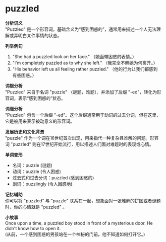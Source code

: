 # puzzled

**分析词义**  
"Puzzled" 是一个形容词，基础含义为“感到困惑的”，通常用来描述一个人无法理解或弄明白某件事情的状态。

  

**列举例句**

  

1.  "She had a puzzled look on her face." （她面带困惑的表情。）
2.  "I'm completely puzzled as to why she left." （我完全不解她为何离开。）
3.  "His behavior left us all feeling rather puzzled." （他的行为让我们都感到有些困惑。）

  

**词根分析**  
"Puzzled" 来自于名词 "puzzle" （谜题，难题），并添加了后缀 "-ed"，转化为形容词，表示“感到困惑的”状态。

  

**词缀分析**  
"Puzzled" 包含一个后缀 "-ed"。这个后缀通常用于动词的过去分词，但在这里，它是被用来表示被动意义的形容词。

  

**发展历史和文化背景**  
"puzzle" 作为一个词在16世纪首次出现，用来指代一种复杂且难解的问题。形容词 "puzzled" 则在17世纪开始流行，用以描述人们面对难题时的表现或心情。

  

**单词变形**

  

*   名词：puzzle (谜题)
*   动词：puzzle (令人困惑)
*   过去式和过去分词：puzzled (感到困惑的)
*   副词：puzzlingly (令人困惑地)

  

**记忆辅助**  
你可以将 "puzzled" 与 "puzzle" 联系在一起，想象面对一张难解的拼图或者谜题时，你的心情就是 "puzzled" 。

  

**小故事**  
Once upon a time, a puzzled boy stood in front of a mysterious door. He didn't know how to open it.  
(从前，一个感到困惑的男孩站在一个神秘的门前。他不知道如何打开它。)
